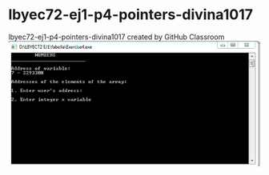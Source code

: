 # lbyec72-ej1-p4-pointers-divina1017
lbyec72-ej1-p4-pointers-divina1017 created by GitHub Classroom
![](1.jpg)
